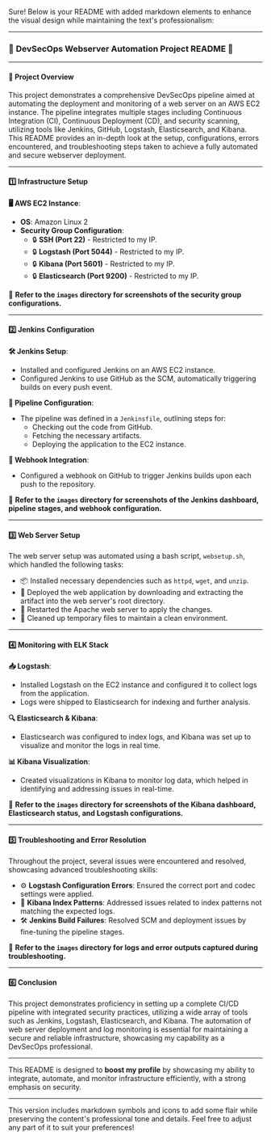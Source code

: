 Sure! Below is your README with added markdown elements to enhance the visual design while maintaining the text's professionalism:

---

### 🌟 **DevSecOps Webserver Automation Project README** 🌟

---

#### 🚀 **Project Overview**

This project demonstrates a comprehensive DevSecOps pipeline aimed at automating the deployment and monitoring of a web server on an AWS EC2 instance. The pipeline integrates multiple stages including Continuous Integration (CI), Continuous Deployment (CD), and security scanning, utilizing tools like Jenkins, GitHub, Logstash, Elasticsearch, and Kibana. This README provides an in-depth look at the setup, configurations, errors encountered, and troubleshooting steps taken to achieve a fully automated and secure webserver deployment.

---

#### **1️⃣ Infrastructure Setup**

**🖥️ AWS EC2 Instance**:
- **OS**: Amazon Linux 2
- **Security Group Configuration**:
    - 🔒 **SSH (Port 22)** - Restricted to my IP.
    - 🔒 **Logstash (Port 5044)** - Restricted to my IP.
    - 🔒 **Kibana (Port 5601)** - Restricted to my IP.
    - 🔒 **Elasticsearch (Port 9200)** - Restricted to my IP.

📂 **Refer to the `images` directory for screenshots of the security group configurations.**

---

#### **2️⃣ Jenkins Configuration**

**🛠️ Jenkins Setup**:
- Installed and configured Jenkins on an AWS EC2 instance.
- Configured Jenkins to use GitHub as the SCM, automatically triggering builds on every push event.

**📜 Pipeline Configuration**:
- The pipeline was defined in a `Jenkinsfile`, outlining steps for:
    - Checking out the code from GitHub.
    - Fetching the necessary artifacts.
    - Deploying the application to the EC2 instance.

**🔗 Webhook Integration**:
- Configured a webhook on GitHub to trigger Jenkins builds upon each push to the repository.

📂 **Refer to the `images` directory for screenshots of the Jenkins dashboard, pipeline stages, and webhook configuration.**

---

#### **3️⃣ Web Server Setup**

The web server setup was automated using a bash script, `websetup.sh`, which handled the following tasks:
- 📦 Installed necessary dependencies such as `httpd`, `wget`, and `unzip`.
- 🚀 Deployed the web application by downloading and extracting the artifact into the web server's root directory.
- 🔄 Restarted the Apache web server to apply the changes.
- 🧹 Cleaned up temporary files to maintain a clean environment.

---

#### **4️⃣ Monitoring with ELK Stack**

**📥 Logstash**:
- Installed Logstash on the EC2 instance and configured it to collect logs from the application.
- Logs were shipped to Elasticsearch for indexing and further analysis.

**🔍 Elasticsearch & Kibana**:
- Elasticsearch was configured to index logs, and Kibana was set up to visualize and monitor the logs in real time.

**📊 Kibana Visualization**:
- Created visualizations in Kibana to monitor log data, which helped in identifying and addressing issues in real-time.

📂 **Refer to the `images` directory for screenshots of the Kibana dashboard, Elasticsearch status, and Logstash configurations.**

---

#### **5️⃣ Troubleshooting and Error Resolution**

Throughout the project, several issues were encountered and resolved, showcasing advanced troubleshooting skills:
- ⚙️ **Logstash Configuration Errors**: Ensured the correct port and codec settings were applied.
- 🔧 **Kibana Index Patterns**: Addressed issues related to index patterns not matching the expected logs.
- 🛠️ **Jenkins Build Failures**: Resolved SCM and deployment issues by fine-tuning the pipeline stages.

📂 **Refer to the `images` directory for logs and error outputs captured during troubleshooting.**

---

#### **6️⃣ Conclusion**

This project demonstrates proficiency in setting up a complete CI/CD pipeline with integrated security practices, utilizing a wide array of tools such as Jenkins, Logstash, Elasticsearch, and Kibana. The automation of web server deployment and log monitoring is essential for maintaining a secure and reliable infrastructure, showcasing my capability as a DevSecOps professional.

---

This README is designed to **boost my profile** by showcasing my ability to integrate, automate, and monitor infrastructure efficiently, with a strong emphasis on security.

---

This version includes markdown symbols and icons to add some flair while preserving the content's professional tone and details. Feel free to adjust any part of it to suit your preferences!